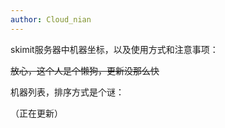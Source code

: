 ```yaml
---
author: Cloud_nian
---
```

skimit服务器中机器坐标，以及使用方式和注意事项：

~~放心，这个人是个懒狗，更新没那么快~~  

机器列表，排序方式是个谜：

（正在更新）
